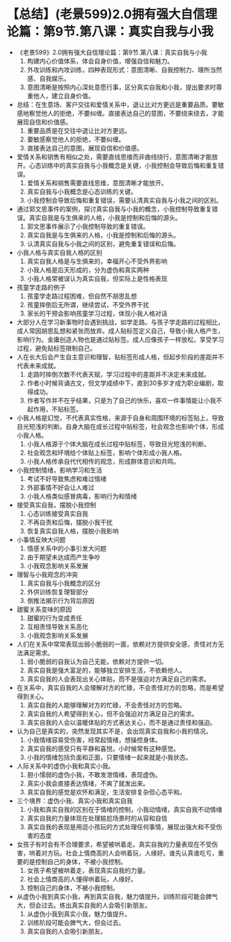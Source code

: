 # 【总结】(老景599)2.0拥有强大自信理论篇：第9节.第八课：真实自我与小我

-   《老景599》2.0拥有强大自信理论篇：第9节.第八课：真实自我与小我
    1.  构建内心价值体系，体会自身价值，增强自信和魅力。
    2.  外攻训练和内攻训练，四种表现形式：意图清晰、自我控制力、理所当然感、自我娱乐。
    3.  意图清晰是按照内心深处意愿行事，区分真实自我和小我，提出要求时尊重他人，建立自身价值。
-   总结：在生意场、客户交往和爱情关系中，退让比对方更远是重要品质。要敏感地察觉他人的拒绝，不要纠缠。直接表达自己的意图，不要绕来绕去，才能展现自信和价值感。
    1.  重要品质是在交往中退让比对方更远。
    2.  要敏感察觉他人的拒绝，不要纠缠。
    3.  直接表达自己的意图，展现自信和价值感。
-   爱情关系和销售有相似之处，需要直线思维而非曲线绕行，意图清晰才能放开。心态训练中的真实自我与小我概念是关键，小我控制会导致后悔和重复错误。
    1.  爱情关系和销售需要直线思维，意图清晰才能放开。
    2.  真实自我与小我概念是心态训练的关键。
    3.  小我控制会导致后悔和重复错误，需要认清真实自我与小我之间的区别。
-   通过郭文思事件的案例，探讨真实自我与小我的概念，小我控制导致重复错误。真实自我是与生俱来的人格，小我是控制和后悔的源头。
    1.  郭文思事件展示了小我控制导致的重复错误。
    2.  真实自我是与生俱来的人格，小我是控制和后悔的源头。
    3.  认清真实自我与小我之间的区别，避免重复错误和后悔。
-   小我人格与真实自我人格的区别
    1.  真实自我人格是与生俱来的，幸福开心不受外界影响
    2.  小我人格是后天形成的，分为虚伪和真实两种
    3.  小我人格常被误认为真实自我，但实际上是性格表现
-   孩童学走路的例子
    1.  孩童学走路过程困难，但自然不胡思乱想
    2.  孩童摔倒后无所谓，继续尝试，不受外界干扰
    3.  家长的干预会影响孩童学习过程，体现小我人格对话
-   大部分人在学习新事物时会遇到挑战，如学走路。与孩子学走路的过程相比，成人常因胡思乱想和紧张而放弃。成人贴标签定义自己，导致小我人格产生，影响行为。金庸创造人物也是通过贴标签。成人应像孩子一样放松，享受学习过程，避免贴标签限制自己。
-   人在长大后会产生自主意识和理智，贴标签形成人格，但起步阶段的差距并不代表未来成就。
    1.  走路时摔倒次数不代表天赋，学习过程中的差距并不决定未来成就。
    2.  作者小时候背诵古文，但文学成绩中下，直到30多岁才成为职业编剧，取得成功。
    3.  作者写作并不在乎结果，只是为了自己的快乐，喜欢一件事情能让小我不起作用，不贴标签。
-   小我人格是幻觉，不代表真实性格，来源于自身和周围环境的标签贴上，导致目光短浅的判断。自身大脑在成长过程中贴标签，社会观念也影响个体，形成小我人格。
    1.  小我人格源于个体大脑在成长过程中贴标签，导致目光短浅的判断。
    2.  社会观念和环境给个体贴上标签，影响个体形成小我人格。
    3.  小我人格传承自代代相传的观念，形成群体意识和共鸣。
-   小我控制情绪，影响学习和生活
    1.  考试不好导致焦虑和难过情绪
    2.  外部事情不好会让人难过
    3.  小我人格类似感冒病毒，影响行为和情绪
-   接受真实自我，摆脱小我控制
    1.  心态训练接受真实自我
    2.  不再自责和后悔，摆脱小我干扰
    3.  恢复真实自我人格，摆脱小我影响
-   小事情反映大问题
    1.  情感关系中的小事引发大问题
    2.  由于期望未达成而产生争吵
    3.  小我观念影响关系发展
-   理智与小我观念的冲突
    1.  真实自我与小我概念的区分
    2.  外供训练恢复理智部分
    3.  倒推法揭示行为背后原因
-   甜蜜关系变味的原因
    1.  甜蜜的行为变成责任
    2.  互相责怪导致关系恶化
    3.  小我观念影响关系发展
-   人们在关系中常常表现出弱小脆弱的一面，依赖对方提供安全感，责怪对方无法满足需求。
    1.  弱小脆弱的自我认为自己无能，依赖对方提供一切。
    2.  真实自我是强大富足的，能够独立安排生活，不依赖他人。
    3.  真实自我的人会表现出关心体贴，而不是强迫对方满足自己的需求。
-   在关系中，真实自我的人会理解对方的忙碌，不会责怪对方的忽略，而是希望得到关心。
    1.  真实自我的人能够理解对方的忙碌，不会责怪对方的忽略。
    2.  真实自我的人希望得到关心，但不会强迫对方满足自己的需求。
    3.  真实自我的人会以温暖体贴的方式表达关心，而不是通过责怪和强迫。
-   认为自己是真实的，突然发现其实不是，会出现真实自我和小我的情况。
    1.  小我情绪容易受伤害，经常起情绪，想操控身体。
    2.  真实自我的感受只有平静和喜悦，小时候常有这种感觉。
    3.  小我的情绪包括负面和正面，只要情绪一起来就是小我状态。
-   人际关系中的虚伪小我和真实小我。
    1.  胆小懦弱的虚伪小我，不敢发泄情绪，表现虚伪。
    2.  真实小我会直接表达情绪，不爽了就发出来。
    3.  真实自我的感觉是欢怀和满足，生活安排复杂但心态平和。
-   三个境界：虚伪小我、真实小我和真实自我
    1.  小我和真实自我的区别在于情绪的控制，小我动情绪，真实自我不动情绪
    2.  真实自我的力量体现在处理尴尬场景时的从容和自信
    3.  真实自我的表现是用逗小孩玩的方式处理任何事情，展现出强大和不受伤害的态度
-   女孩子有时会有不合理要求，希望被哄着走。真实自我的力量表现在不受伤害，哄着对方玩。社会上情商高的人会哄着玩，人缘好。谁先认真谁吃亏，重要的是控制自己的身体，不被小我控制。
    1.  女孩子希望被哄着走，表现真实自我的力量。
    2.  社会上情商高的人懂得哄着玩，人缘好。
    3.  控制自己的身体，不被小我控制。
-   从虚伪小我到真实小我，再到真实自我，魅力值提升。训练阶段可能会脾气大，但会过去。练出真实自我的人会吸引新朋友。
    1.  从虚伪小我到真实小我，魅力值提升。
    2.  训练阶段可能会脾气大，但会过去。
    3.  真实自我的人会吸引新朋友。